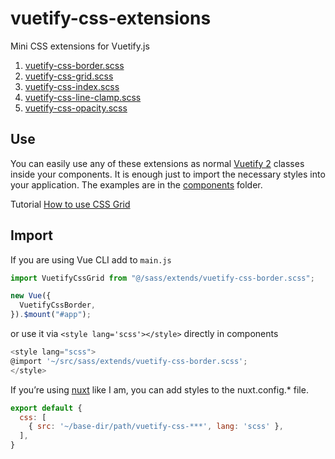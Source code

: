 # vuetify-css-extensions

Mini CSS extensions for Vuetify.js

1. [vuetify-css-border.scss][border]
2. [vuetify-css-grid.scss][grid]
3. [vuetify-css-index.scss][index]
4. [vuetify-css-line-clamp.scss][line-clamp]
5. [vuetify-css-opacity.scss][opacity]

## Use

You can easily use any of these extensions as normal [Vuetify 2][vuetify] classes inside your components. It is enough just to import the necessary styles into your application. The examples are in the [components][examples] folder.

Tutorial [How to use CSS Grid][how-to-use-grid]

## Import

If you are using Vue CLI add to `main.js`

```js
import VuetifyCssGrid from "@/sass/extends/vuetify-css-border.scss";

new Vue({
  VuetifyCssBorder,
}).$mount("#app");

```

or use it via `<style lang='scss'></style>` directly in components

```js
<style lang="scss">
@import '~/src/sass/extends/vuetify-css-border.scss';
</style>
```

If you’re using [nuxt] like I am, you can add styles to the nuxt.config.* file.

```js
export default {
  css: [
    { src: '~/base-dir/path/vuetify-css-***', lang: 'scss' },
  ],
}
```

[vuetify]: https://github.com/vuetifyjs/vuetify
[nuxt]: https://github.com/nuxt/nuxt.js
[border]: https://github.com/andrejsharapov/vuetify-css-extensions/tree/master/src/sass/extends/vuetify-css-border.scss
[grid]: https://github.com/andrejsharapov/vuetify-css-extensions/tree/master/src/sass/extends/vuetify-css-grid.scss
[index]: https://github.com/andrejsharapov/vuetify-css-extensions/tree/master/src/sass/extends/vuetify-css-index.scss
[line-clamp]: https://github.com/andrejsharapov/vuetify-css-extensions/tree/master/src/sass/extends/vuetify-css-line-clamp.scss
[opacity]: https://github.com/andrejsharapov/vuetify-css-extensions/tree/master/src/sass/extends/vuetify-css-opacity.scss

[how-to-use-grid]: https://dev.to/andrejsharapov/vuetify-use-css-grid-classes-17nl
[examples]: https://github.com/andrejsharapov/vuetify-css-extensions/tree/master/src/components
